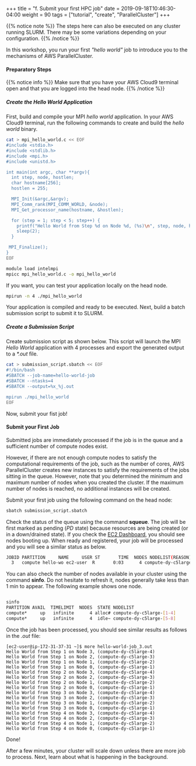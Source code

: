 +++
title = "f. Submit your first HPC job"
date = 2019-09-18T10:46:30-04:00
weight = 90
tags = ["tutorial", "create", "ParallelCluster"]
+++

{{% notice note %}}
The steps here can also be executed on any cluster running SLURM. There may be some variations depending on your configuration.
{{% /notice %}}

In this workshop, you run your first *"hello world"* job to introduce you to the mechanisms of AWS ParallelCluster.

#### Preparatory Steps

{{% notice info %}}
Make sure that you have your AWS Cloud9 terminal open and that you are logged into the head node.
{{% /notice %}}

##### Create the Hello World Application

First, build and compile your MPI *hello world* application.
In your AWS Cloud9 terminal, run the following commands to create and build the *hello world* binary.

```bash
cat > mpi_hello_world.c << EOF
#include <stdio.h>
#include <stdlib.h>
#include <mpi.h>
#include <unistd.h>

int main(int argc, char **argv){
  int step, node, hostlen;
  char hostname[256];
  hostlen = 255;

  MPI_Init(&argc,&argv);
  MPI_Comm_rank(MPI_COMM_WORLD, &node);
  MPI_Get_processor_name(hostname, &hostlen);

  for (step = 1; step < 5; step++) {
    printf("Hello World from Step %d on Node %d, (%s)\n", step, node, hostname);
    sleep(2);
  }

 MPI_Finalize();
}
EOF

module load intelmpi
mpicc mpi_hello_world.c -o mpi_hello_world
```

If you want, you can test your application locally on the head node.

```bash
mpirun -n 4 ./mpi_hello_world
```

Your application is compiled and ready to be executed. Next, build a batch submission script to submit it to SLURM.

##### Create a Submission Script

Create submission script as shown below. This script will launch the MPI *Hello World* application with 4 processes and export the generated output to a *\*.out* file.

```bash
cat > submission_script.sbatch << EOF
#!/bin/bash
#SBATCH --job-name=hello-world-job
#SBATCH --ntasks=4
#SBATCH --output=%x_%j.out

mpirun ./mpi_hello_world
EOF
```

Now, submit your fist job!

#### Submit your First Job

Submitted jobs are immediately processed if the job is in the queue and a sufficient number of compute nodes exist.

However, if there are not enough compute nodes to satisfy the computational requirements of the job, such as the number of cores, AWS ParallelCluster creates new instances to satisfy the requirements of the jobs sitting in the queue. However, note that you determined the minimum and maximum number of nodes when you created the cluster. If the maximum number of nodes is reached, no additional instances will be created.

Submit your first job using the following command on the head node:

```bash
sbatch submission_script.sbatch
```

Check the status of the queue using the command **squeue**. The job will be first marked as pending (*PD* state) because resources are being created (or in a down/drained state). If you check the [EC2 Dashboard](https://console.aws.amazon.com/ec2), you should see nodes booting up. When ready and registered, your job will be processed and you will see a similar status as below.

```bash
JOBID PARTITION     NAME     USER ST       TIME  NODES NODELIST(REASON) 
  3   compute hello-wo ec2-user  R       0:03      4 compute-dy-c5large-[1-4] 
```

You can also check the number of nodes available in your cluster using the command **sinfo**. Do not hesitate to refresh it, nodes generally take less than 1 min to appear. The following example shows one node.

```bash

sinfo
PARTITION AVAIL  TIMELIMIT  NODES  STATE NODELIST 
compute*     up   infinite      4 alloc# compute-dy-c5large-[1-4] 
compute*     up   infinite      4  idle~ compute-dy-c5large-[5-8] 
```

Once the job has been processed, you should see similar results as follows in the *.out* file:

```text
[ec2-user@ip-172-31-37-31 ~]$ more hello-world-job_3.out 
Hello World from Step 1 on Node 3, (compute-dy-c5large-4)
Hello World from Step 1 on Node 2, (compute-dy-c5large-3)
Hello World from Step 1 on Node 1, (compute-dy-c5large-2)
Hello World from Step 1 on Node 0, (compute-dy-c5large-1)
Hello World from Step 2 on Node 3, (compute-dy-c5large-4)
Hello World from Step 2 on Node 2, (compute-dy-c5large-3)
Hello World from Step 2 on Node 1, (compute-dy-c5large-2)
Hello World from Step 2 on Node 0, (compute-dy-c5large-1)
Hello World from Step 3 on Node 3, (compute-dy-c5large-4)
Hello World from Step 3 on Node 2, (compute-dy-c5large-3)
Hello World from Step 3 on Node 1, (compute-dy-c5large-2)
Hello World from Step 3 on Node 0, (compute-dy-c5large-1)
Hello World from Step 4 on Node 3, (compute-dy-c5large-4)
Hello World from Step 4 on Node 2, (compute-dy-c5large-3)
Hello World from Step 4 on Node 1, (compute-dy-c5large-2)
Hello World from Step 4 on Node 0, (compute-dy-c5large-1)
```

Done!

After a few minutes, your cluster will scale down unless there are more job to process. Next, learn about what is happening in the background.
